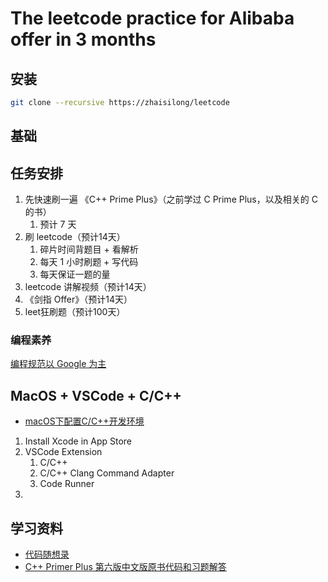 # The leetcode practice for Alibaba offer in 3 months

## 安装

```bash
git clone --recursive https://zhaisilong/leetcode
```

## 基础

## 任务安排

1. 先快速刷一遍 《C++ Prime Plus》（之前学过 C Prime Plus，以及相关的 C 的书）
   1. 预计 7 天
2. 刷 leetcode（预计14天）
   1. 碎片时间背题目 + 看解析
   2. 每天 1 小时刷题 + 写代码
   3. 每天保证一题的量
3. leetcode 讲解视频（预计14天）
4. 《剑指 Offer》（预计14天）
5. leet狂刷题（预计100天）

### 编程素养

[编程规范以 Google 为主](https://zh-google-styleguide.readthedocs.io/en/latest/google-cpp-styleguide/contents/)

## MacOS + VSCode + C/C++

- [macOS下配置C/C++开发环境](https://zhuanlan.zhihu.com/p/158566155)

1. Install Xcode in App Store
2. VSCode Extension
   1. C/C++
   2. C/C++ Clang Command Adapter
   3. Code Runner
3. 

## 学习资料

- [代码随想录](https://www.programmercarl.com)
- [C++ Primer Plus 第六版中文版原书代码和习题解答](https://github.com/ShujiaHuang/Cpp-Primer-Plus-6th)
